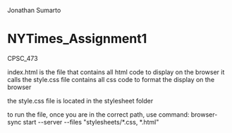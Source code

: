 Jonathan Sumarto
# NYTimes_Assignment1
CPSC_473


index.html is the file that contains all html code to display on the browser
it calls the style.css file contains all css code to format the display on the browser

the style.css file is located in the stylesheet folder

to run the file, once you are in the correct path, use command: browser-sync start --server --files "stylesheets/*.css, *.html"

